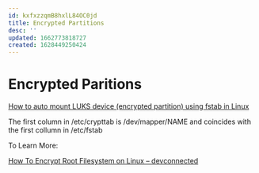 ```yaml
---
id: kxfxzzqmB8hxlL84OC0jd
title: Encrypted Partitions
desc: ''
updated: 1662773818727
created: 1628449250424
---
```

# Encrypted Paritions
[How to auto mount LUKS device (encrypted partition) using fstab in Linux](https://www.golinuxcloud.com/mount-luks-encrypted-disk-partition-linux/)

The first column in /etc/crypttab is /dev/mapper/NAME and coincides with the first collumn in /etc/fstab

To Learn More:

[How To Encrypt Root Filesystem on Linux – devconnected](https://devconnected.com/how-to-encrypt-root-filesystem-on-linux/)
